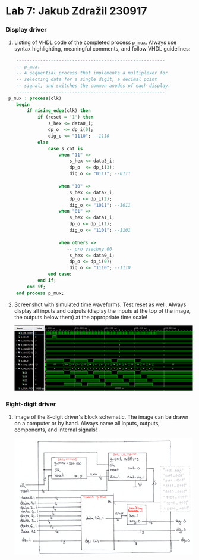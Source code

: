 # Lab 7: Jakub Zdražil 230917

### Display driver

1. Listing of VHDL code of the completed process `p_mux`. Always use syntax highlighting, meaningful comments, and follow VHDL guidelines:

```vhdl
    --------------------------------------------------------
    -- p_mux:
    -- A sequential process that implements a multiplexer for
    -- selecting data for a single digit, a decimal point 
    -- signal, and switches the common anodes of each display.
    --------------------------------------------------------
 p_mux : process(clk)
    begin
        if rising_edge(clk) then
            if (reset = '1') then
                s_hex <= data0_i;
                dp_o  <= dp_i(0);
                dig_o <= "1110"; --1110
            else
                case s_cnt is
                    when "11" =>
                        s_hex <= data3_i;
                        dp_o  <= dp_i(3);
                        dig_o <= "0111"; --0111

                    when "10" =>
                        s_hex <= data2_i;
                        dp_o <= dp_i(2);
                        dig_o <= "1011"; --1011
                    when "01" =>
                        s_hex <= data1_i;
                        dp_o <= dp_i(1); 
                        dig_o <= "1101"; --1101
                        
                    when others =>
                       -- pro vsechny 00 
                        s_hex <= data0_i;
                        dp_o <= dp_i(0);
                        dig_o <= "1110"; --1110
                end case;
            end if;
        end if;
    end process p_mux;
```

2. Screenshot with simulated time waveforms. Test reset as well. Always display all inputs and outputs (display the inputs at the top of the image, the outputs below them) at the appropriate time scale!

   ![Waveforms](https://github.com/xzdraz12/digital-electronics-1/blob/main/labs/07-display_driver/Screenshot%20(28)_crop.png)

### Eight-digit driver

1. Image of the 8-digit driver's block schematic. The image can be drawn on a computer or by hand. Always name all inputs, outputs, components, and internal signals!

   ![8-digit driver design](https://github.com/xzdraz12/digital-electronics-1/blob/main/labs/07-display_driver/design.png)